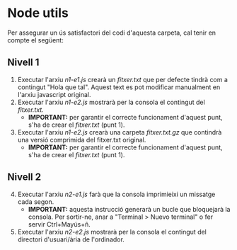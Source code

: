 # Node utils

Per assegurar un ús satisfactori del codi d'aquesta carpeta, cal tenir en compte el següent:

## Nivell 1

1. Executar l'arxiu *n1-e1.js* crearà un *fitxer.txt* que per defecte tindrà com a contingut "Hola que tal". Aquest text es pot modificar manualment en l'arxiu javascript original.
2. Executar l'arxiu *n1-e2.js* mostrarà per la consola el contingut del *fitxer.txt.*
   * **IMPORTANT:** per garantir el correcte funcionament d'aquest punt, s'ha de crear el *fitxer.txt* (punt 1).
3. Executar l'arxiu *n1-e2.js* crearà una carpeta *fitxer.txt.gz* que contindrà una versió comprimida del fitxer.txt original.
   * **IMPORTANT:** per garantir el correcte funcionament d'aquest punt, s'ha de crear el *fitxer.txt* (punt 1).

## Nivell 2

4. Executar l'arxiu *n2-e1.js* farà que la consola imprimieixi un missatge cada segon.
   * **IMPORTANT:** aquesta instrucció generarà un bucle que bloquejarà la consola. Per sortir-ne, anar a "Terminal > Nuevo terminal" o fer servir Ctrl+Mayús+ñ.
5. Executar l'arxiu *n2-e2.js* mostrarà per la consola el contingut del directori d'usuari/ària de l'ordinador.